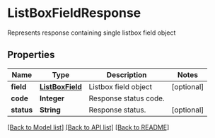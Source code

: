 ﻿
# ListBoxFieldResponse
Represents response containing single listbox field object

## Properties
Name | Type | Description | Notes
------------ | ------------- | ------------- | -------------
**field** | [**ListBoxField**](ListBoxField.md) | Listbox field object | [optional]
**code** | **Integer** | Response status code. | 
**status** | **String** | Response status. | [optional]


[[Back to Model list]](../README.md#documentation-for-models) [[Back to API list]](../README.md#documentation-for-api-endpoints) [[Back to README]](../README.md)


